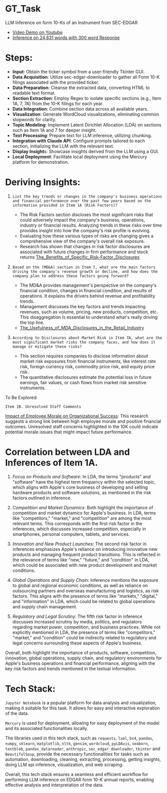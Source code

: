 # GT_Task
LLM Inference on form 10-Ks of an Instrument from SEC-EDGAR

- [Video Demo on Youtube](https://youtu.be/8u5dSzeP_lU?si=m6BPKK5t4zSkTEs5)
- [Inference on 24,831 words with 300 word Response](https://github.com/AmeiyAcharya/GT_Task/blob/main/Visualizations/LLMinf1Achunk5.png)

# Steps:

- **Input**: Obtain the ticker symbol from a user-friendly Tkinter GUI.
- **Data Acquisition**: Utilize sec-edgar-downloader to gather all Form 10-K filings associated with the provided ticker.
- **Data Preparation**: Cleanse the extracted data, converting HTML to readable text format.
- **Section Extraction**: Employ Regex to isolate specific sections (e.g., Item 1A, 7, 7A) from the 10-K filings for each year.
- **Data Integration**: Combine section data across all available years.
- **Visualization**: Generate WordCloud visualizations, eliminating common stopwords for clarity.
- **Topic Modeling**: Implement Latent Dirichlet Allocation (LDA) on sections such as Item 1A and 7 for deeper insight.
- **Text Processing**: Prepare text for LLM inference, utilizing chunking.
- **Integration with Claude API**: Configure prompts tailored to each section, initializing the LLM with the relevant text.
- **Display Insight**s: Showcase insights derived from the LLM using a GUI.
- **Local Deployment**: Facilitate local deployment using the Mercury platform for demonstration.

# Deriving Insights:

1. `List the key trends or changes in the company's business operations and financial performance over the past few years based on the information provided in Item 1A (Risk Factors)?`
    - The Risk Factors section discloses the most significant risks that could adversely impact the company's business, operations, industry or financial results. Analyzing trends in these risks over time provides insight into how the company's risk profile is evolving.
    - Evaluating how these various types of risks are changing gives a comprehensive view of the company's overall risk exposure.
    - Research has shown that changes in risk factor disclosures are associated with future changes in firm performance and stock returns [The_Benefits_of_Specific_Risk-Factor_Disclosures](https://www.researchgate.net/publication/272245080_The_Benefits_of_Specific_Risk-Factor_Disclosures)

2. `Based on the (MD&A) section in Item 7, what are the main factors driving the company's revenue growth or decline, and how does the company plan to address these factors going forward?`
    - The MD&A provides management's perspective on the company's financial condition, changes in financial condition, and results of operations. It explains the drivers behind revenue and profitability trends.
    - Management discusses the key factors and trends impacting revenues, such as volume, pricing, new products, competition, etc. This disaggregation is essential to understand what's really driving the top line.
    - [The_Usefulness_of_MDA_Disclosures_in_the_Retail_Industry](https://www.researchgate.net/publication/254109721_The_Usefulness_of_MDA_Disclosures_in_the_Retail_Industry)

3. `According to Disclosures about Market Risk in Item 7A, what are the most significant market risks the company faces, and how does it manage or mitigate these risks?`
    - This section requires companies to disclose information about market risk exposures from financial instruments, like interest rate risk, foreign currency risk, commodity price risk, and equity price risk.
    - The quantitative disclosures estimate the potential loss in future earnings, fair values, or cash flows from market risk sensitive instruments.

To Be Explored:

`Item 1B. Unresolved Staff Comments`

[Impact of Employee Morale on Organizational Success](https://www.ijrte.org/wp-content/uploads/papers/v8i4/D8070118419.pdf): This research suggests a strong link between high employee morale and positive financial outcomes. Unresolved staff concerns highlighted in the 10K could indicate potential morale issues that might impact future performance.

# Correlation between LDA and Inferences of Item 1A.
1. _Focus on Products and Software_: In LDA, the terms "products" and "software" have the highest term frequency within the selected topic, which aligns with Apple's core business of developing and selling hardware products and software solutions, as mentioned in the risk factors outlined in inference.

2. _Competition and Market Dynamics_: Both highlight the importance of competition and market dynamics for Apple's business. In LDA, terms like "competitors," "market," and "competition" are among the most relevant terms. This corresponds with the first risk factor in the inferences, which discusses increased competition, especially in smartphones, personal computers, tablets, and services.

3. _Innovation and New Product Launches_: The second risk factor in inferences emphasizes Apple's reliance on introducing innovative new products and managing frequent product transitions. This is reflected in the relevance of terms like "new," "future," and "condition" in LDA, which could be associated with new product development and market conditions.

4. _Global Operations and Supply Chain_: Inference mentions the exposure to global and regional economic conditions, as well as reliance on outsourcing partners and overseas manufacturing and logistics, as risk factors. This aligns with the presence of terms like "markets," "digital," and "information" in LDA, which could be related to global operations and supply chain management.

5. _Regulatory and Legal Scrutiny_: The fifth risk factor in inference discusses increased scrutiny by media, politics, and regulators regarding market power, competition, and business practices. While not explicitly mentioned in LDA, the presence of terms like "competitors," "market," and "condition" could be indirectly related to regulatory and legal concerns surrounding these aspects of Apple's business.

Overall, both highlight the importance of products, software, competition, innovation, global operations, supply chain, and regulatory environments for Apple's business operations and financial performance, aligning with the key risk factors and trends mentioned in the textual information.

# Tech Stack:
`Jupyter Notebook` is a popular platform for data analysis and visualization, making it suitable for this task. It allows for easy and interactive exploration of the data.

`Mercury` is used for deployment, allowing for easy deployment of the model and its associated functionalities locally.

The libraries used in this tech stack, such as `requests`, `lxml`, `bs4`, `pandas`, `numpy`, `sklearn`, `matplotlib`, `nltk`, `gensim`, `wordcloud`, `pyLDAvis`, `seaborn`, `textblob`, `pandas_datareader`, `anthropic`, `sec_edgar_downloader`, `tkinter` and `BeautifulSoup`, provide the necessary functionalities for tasks such as automation, downloading, cleaning, extracting, processing, getting insights, doing LLM api inference, visualization, and web scraping.

Overall, this tech stack ensures a seamless and efficient workflow for performing LLM inference on EDGAR form 10-K annual reports, enabling effective analysis and interpretation of the data.
